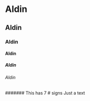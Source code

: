 # Aldin
## Aldin
### Aldin
#### Aldin
##### Aldin
###### Aldin

####### This has 7 # signs
Just a text
